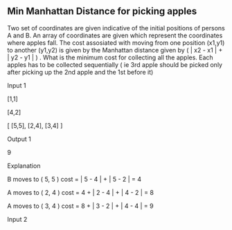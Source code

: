 ## Min Manhattan Distance for picking apples

Two set of coordinates are given indicative of the initial positions of persons A and B. An array of coordinates are given which represent the coordinates where apples fall. The cost assosiated with moving from one position (x1,y1) to another (y1,y2) is given by the Manhattan distance given by ( | x2 - x1 | + | y2 - y1 | ) . What is the minimum cost for collecting all the apples. Each apples has to be collected sequentially ( ie 3rd apple should be picked only after picking up the 2nd apple and the 1st before it)

Input 1

[1,1]

[4,2]

[
[5,5], [2,4], [3,4]
]

Output 1

9

Explanation

B moves to ( 5, 5 ) cost = | 5 - 4 | + | 5 - 2 | = 4

A moves to ( 2, 4 ) cost = 4 + | 2 - 4 | + | 4 - 2 | = 8

A moves to ( 3, 4 ) cost = 8 + | 3 - 2 | + | 4 - 4 | = 9

Input 2

